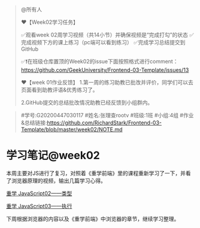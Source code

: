 > @所有人
>
> ❤️【Week02学习任务】
>
> ✅观看week 02周学习视频（共14小节）并确保视频是“完成打勾”的状态
> ✅完成视频下方的课上练习（pc端可以看到练习）
> ✅完成学习总结提交到GitHub
>
> ✅❗️在班级仓库置顶的Week02的issue下面按照格式进行comment：https://github.com/GeekUniversity/Frontend-03-Template/issues/13
>
>
> ❤️【week 01作业反馈】
> 1.第一周的练习助教已批改并评价，同学们可以去页面看到助教评语&优秀练习了。
>
> 2.GitHub提交的总结批改情况助教已经反馈到小组群内。



> \#学号:G20200447030117
> \#姓名:张理查rootv
> \#班级:1班
> \#小组:4组
> \#作业&总结链接:https://github.com/RichardStark/Frontend-03-Template/blob/master/week02/NOTE.md



# 学习笔记@week02

本周主要对JS进行了复习，对照着《重学前端》里的课程重新学习了一下，并看了浏览器原理的视频，输出几篇学习心得。

[重学 JavaScript02——类型](https://xie.infoq.cn/article/e4e351c632c8ead962657e94d?utm_source=geektime&utm_medium=horde)

[重学 JavaScript03——执行](https://xie.infoq.cn/article/a8b9645ca8bb19eb33d905222?utm_source=geektime&utm_medium=horde)

下周根据浏览器的内容以及《重学前端》中浏览器的章节，继续学习整理。

